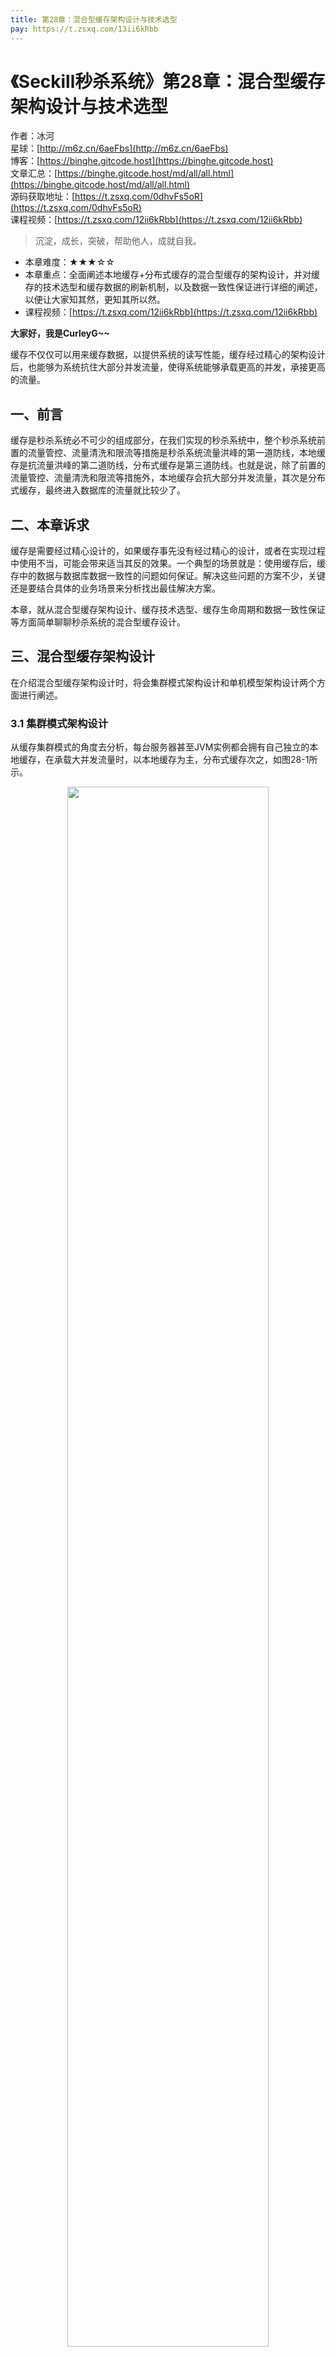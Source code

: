 ```yaml
---
title: 第28章：混合型缓存架构设计与技术选型
pay: https://t.zsxq.com/13ii6kRbb
---
```


# 《Seckill秒杀系统》第28章：混合型缓存架构设计与技术选型

作者：冰河
<br/>星球：[http://m6z.cn/6aeFbs](http://m6z.cn/6aeFbs)
<br/>博客：[https://binghe.gitcode.host](https://binghe.gitcode.host)
<br/>文章汇总：[https://binghe.gitcode.host/md/all/all.html](https://binghe.gitcode.host/md/all/all.html)
<br/>源码获取地址：[https://t.zsxq.com/0dhvFs5oR](https://t.zsxq.com/0dhvFs5oR)
<br/>课程视频：[https://t.zsxq.com/12ii6kRbb](https://t.zsxq.com/12ii6kRbb)

> 沉淀，成长，突破，帮助他人，成就自我。

* 本章难度：★★★☆☆
* 本章重点：全面阐述本地缓存+分布式缓存的混合型缓存的架构设计，并对缓存的技术选型和缓存数据的刷新机制，以及数据一致性保证进行详细的阐述，以便让大家知其然，更知其所以然。
* 课程视频：[https://t.zsxq.com/12ii6kRbb](https://t.zsxq.com/12ii6kRbb)

**大家好，我是CurleyG~~**

缓存不仅仅可以用来缓存数据，以提供系统的读写性能，缓存经过精心的架构设计后，也能够为系统抗住大部分并发流量，使得系统能够承载更高的并发，承接更高的流量。

## 一、前言

缓存是秒杀系统必不可少的组成部分，在我们实现的秒杀系统中，整个秒杀系统前置的流量管控、流量清洗和限流等措施是秒杀系统流量洪峰的第一道防线，本地缓存是抗流量洪峰的第二道防线，分布式缓存是第三道防线。也就是说，除了前置的流量管控、流量清洗和限流等措施外，本地缓存会抗大部分并发流量，其次是分布式缓存，最终进入数据库的流量就比较少了。

## 二、本章诉求

缓存是需要经过精心设计的，如果缓存事先没有经过精心的设计，或者在实现过程中使用不当，可能会带来适当其反的效果。一个典型的场景就是：使用缓存后，缓存中的数据与数据库数据一致性的问题如何保证。解决这些问题的方案不少，关键还是要结合具体的业务场景来分析找出最佳解决方案。

本章，就从混合型缓存架构设计、缓存技术选型、缓存生命周期和数据一致性保证等方面简单聊聊秒杀系统的混合型缓存设计。

## 三、混合型缓存架构设计

在介绍混合型缓存架构设计时，将会集群模式架构设计和单机模型架构设计两个方面进行阐述。

### 3.1 集群模式架构设计

从缓存集群模式的角度去分析，每台服务器甚至JVM实例都会拥有自己独立的本地缓存，在承载大并发流量时，以本地缓存为主，分布式缓存次之，如图28-1所示。

<div align="center">
    <img src="https://binghe.gitcode.host/images/project/seckill/scekill-2023-06-03-001.png?raw=true" width="80%">
    <br/>
</div>

可以看到，从缓存的集群模式角度来看，每台服务器都会自己独立本地缓存，除了前置的流程管控、流量清洗和限流等措施构筑的流量洪峰第一道防线外。本地缓存会承接剩余的大部分流量，构筑成流量洪峰的第二道防线，而分布式缓存则是流量洪峰的第三道防线。并且在缓存的设计上，分布式缓存的作用主要是协调和同步最新数据到本地缓存。

## 查看完整文章

加入[冰河技术](http://m6z.cn/6aeFbs)知识星球，解锁完整技术文章与完整代码
